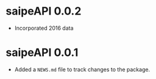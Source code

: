 
# saipeAPI 0.0.2

* Incorporated 2016 data

# saipeAPI 0.0.1

* Added a `NEWS.md` file to track changes to the package.
